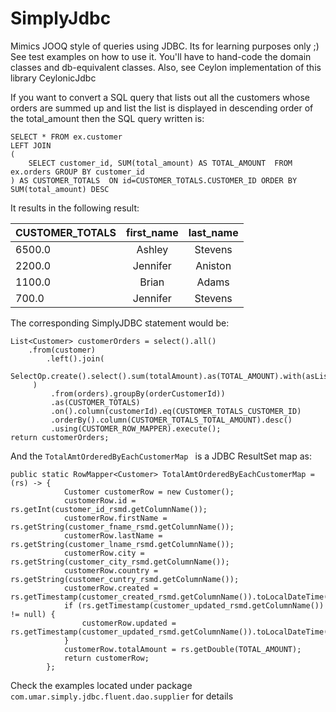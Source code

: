 # SimplyJdbc
Mimics JOOQ style of queries using JDBC. Its for learning purposes only ;)
See test examples on how to use it. You'll have to hand-code the domain classes and db-equivalent classes. 
Also, see Ceylon implementation of this library CeylonicJdbc


If you want to convert a SQL query that lists out all the customers whose orders are summed up and list the list is displayed in descending order of the total_amount then the SQL query written is:
```
SELECT * FROM ex.customer 
LEFT JOIN 
(
	SELECT customer_id, SUM(total_amount) AS TOTAL_AMOUNT  FROM ex.orders GROUP BY customer_id
) AS CUSTOMER_TOTALS  ON id=CUSTOMER_TOTALS.CUSTOMER_ID ORDER BY  SUM(total_amount) DESC
```
It results in the following result:

|CUSTOMER_TOTALS|first_name|last_name|
|---------------|:---------:|:--------:|
|6500.0	        |Ashley    |Stevens|
| 2200.0	|Jennifer|Aniston|
| 1100.0	|Brian|Adams|
| 700.0	        |Jennifer|Stevens|


The corresponding SimplyJDBC statement would be:
```
List<Customer> customerOrders = select().all()
	.from(customer)
        .left().join(
             SelectOp.create().select().sum(totalAmount).as(TOTAL_AMOUNT).with(asList(orderCustomerId)
	 )
         .from(orders).groupBy(orderCustomerId))
         .as(CUSTOMER_TOTALS)
         .on().column(customerId).eq(CUSTOMER_TOTALS_CUSTOMER_ID)
         .orderBy().column(CUSTOMER_TOTALS_TOTAL_AMOUNT).desc()
         .using(CUSTOMER_ROW_MAPPER).execute();
return customerOrders;
```
And the ```TotalAmtOrderedByEachCustomerMap ``` is a JDBC ResultSet map as:
```
public static RowMapper<Customer> TotalAmtOrderedByEachCustomerMap = (rs) -> {
            Customer customerRow = new Customer();
            customerRow.id = rs.getInt(customer_id_rsmd.getColumnName());
            customerRow.firstName = rs.getString(customer_fname_rsmd.getColumnName());
            customerRow.lastName = rs.getString(customer_lname_rsmd.getColumnName());
            customerRow.city = rs.getString(customer_city_rsmd.getColumnName());
            customerRow.country = rs.getString(customer_cuntry_rsmd.getColumnName());
            customerRow.created = rs.getTimestamp(customer_created_rsmd.getColumnName()).toLocalDateTime();
            if (rs.getTimestamp(customer_updated_rsmd.getColumnName()) != null) {
                customerRow.updated = rs.getTimestamp(customer_updated_rsmd.getColumnName()).toLocalDateTime();
            }
            customerRow.totalAmount = rs.getDouble(TOTAL_AMOUNT);
            return customerRow;
        };
```

Check the examples located under package ```com.umar.simply.jdbc.fluent.dao.supplier``` for details
